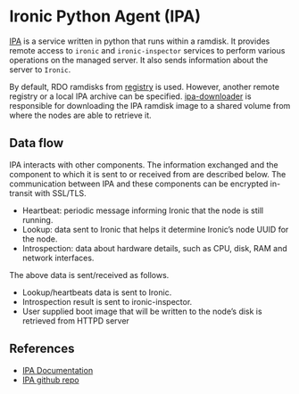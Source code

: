 # Ironic Python Agent (IPA)

[IPA](https://docs.openstack.org/ironic-python-agent/latest/) is a service written in python that runs within a ramdisk. It provides remote access to `ironic` and `ironic-inspector` services to perform various operations on the managed server. It also sends information about the server to `Ironic`.

By default, RDO ramdisks from [registry](https://images.rdoproject.org/centos9/master/rdo_trunk/current-tripleo/) is used. However, another remote registry or a local IPA archive can be specified.
[ipa-downloader](https://github.com/metal3-io/ironic-ipa-downloader) is responsible for downloading the IPA ramdisk image to a shared volume from where the nodes are able to retrieve it.

## Data flow

IPA interacts with other components. The information exchanged and the component to which it is sent to or received from are described below.
The communication between IPA and these components can be encrypted in-transit with SSL/TLS.

- Heartbeat: periodic message informing Ironic that the node is still running.
- Lookup: data sent to Ironic that helps it determine Ironic’s node UUID for the node.
- Introspection: data about hardware details, such as CPU, disk, RAM and network interfaces.

The above data is sent/received as follows.

- Lookup/heartbeats data is sent to Ironic.
- Introspection result is sent to ironic-inspector.
- User supplied boot image that will be written to the node’s disk is retrieved from HTTPD server

## References

- [IPA Documentation](https://docs.openstack.org/ironic-python-agent/latest/admin/how_it_works.html)
- [IPA github repo](https://opendev.org/openstack/ironic-python-agent)
